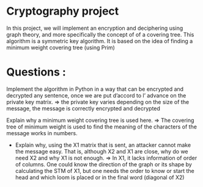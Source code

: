 # Cryptography project

In this project, we will implement an encryption and 
deciphering using graph theory, and more specifically the concept of 
of a covering tree.
This algorithm is a symmetric key algorithm. It is based on the idea of finding 
a minimum weight covering tree (using Prim)


# Questions : 

Implement the algorithm in Python in a way that can be encrypted and decrypted any sentence, once we are put d’accord to l’ advance on the private key matrix.
=> the private key varies depending on the size of the message, the message is correctly encrypted and decrypted

Explain why a minimum weight covering tree is used here.
=> The covering tree of minimum weight is used to find the meaning of the characters of the message works in numbers. 

- Explain why, using the X1 matrix that is sent, an attacker cannot make the message easy. That is, although X2 and X1 are close, why do we need X2 and why X1 is not enough.
=> In X1, it lacks information of order of columns. One could know the direction of the graph or its shape by calculating the STM of X1, but one needs the order to know or start the head and which loom is placed or in the final word (diagonal of X2)
